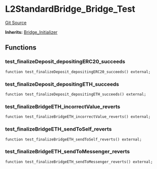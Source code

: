 # L2StandardBridge_Bridge_Test
[Git Source](https://github.com/ethereum-optimism/optimism/blob/f7b73857601914eeea6fc4c1ba46ae99ca744d97/contracts/test/L2StandardBridge.t.sol)

**Inherits:**
[Bridge_Initializer](/contracts/test/CommonTest.t.sol/contract.Bridge_Initializer.md)


## Functions
### test_finalizeDeposit_depositingERC20_succeeds


```solidity
function test_finalizeDeposit_depositingERC20_succeeds() external;
```

### test_finalizeDeposit_depositingETH_succeeds


```solidity
function test_finalizeDeposit_depositingETH_succeeds() external;
```

### test_finalizeBridgeETH_incorrectValue_reverts


```solidity
function test_finalizeBridgeETH_incorrectValue_reverts() external;
```

### test_finalizeBridgeETH_sendToSelf_reverts


```solidity
function test_finalizeBridgeETH_sendToSelf_reverts() external;
```

### test_finalizeBridgeETH_sendToMessenger_reverts


```solidity
function test_finalizeBridgeETH_sendToMessenger_reverts() external;
```


